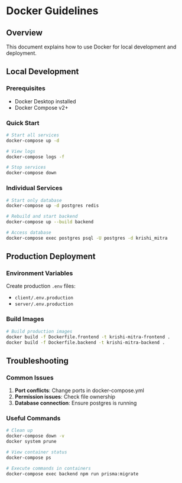 # Docker Guidelines

## Overview

This document explains how to use Docker for local development and deployment.

## Local Development

### Prerequisites
- Docker Desktop installed
- Docker Compose v2+

### Quick Start
```bash
# Start all services
docker-compose up -d

# View logs
docker-compose logs -f

# Stop services
docker-compose down
```

### Individual Services
```bash
# Start only database
docker-compose up -d postgres redis

# Rebuild and start backend
docker-compose up --build backend

# Access database
docker-compose exec postgres psql -U postgres -d krishi_mitra
```

## Production Deployment

### Environment Variables
Create production `.env` files:
- `client/.env.production`
- `server/.env.production`

### Build Images
```bash
# Build production images
docker build -f Dockerfile.frontend -t krishi-mitra-frontend .
docker build -f Dockerfile.backend -t krishi-mitra-backend .
```

## Troubleshooting

### Common Issues
1. **Port conflicts**: Change ports in docker-compose.yml
2. **Permission issues**: Check file ownership
3. **Database connection**: Ensure postgres is running

### Useful Commands
```bash
# Clean up
docker-compose down -v
docker system prune

# View container status
docker-compose ps

# Execute commands in containers
docker-compose exec backend npm run prisma:migrate
```